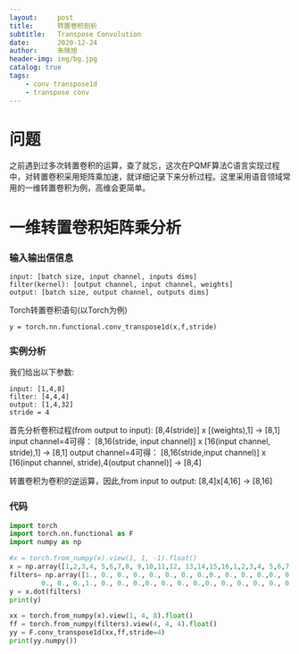 ```yaml
---
layout:     post
title:      转置卷积剖析 
subtitle:   Transpose Convolution 
date:       2020-12-24
author:     朱晓旭
header-img: img/bg.jpg
catalog: true
tags:
    - conv transpose1d 
    - transpose conv 
---
```

# 问题
之前遇到过多次转置卷积的运算，查了就忘，这次在PQMF算法C语言实现过程中，对转置卷积采用矩阵乘加速，就详细记录下来分析过程。这里采用语音领域常用的一维转置卷积为例，高维会更简单。

# 一维转置卷积矩阵乘分析
### 输入输出信信息
```
input: [batch size, input channel, inputs dims]
filter(kernel): [output channel, input channel, weights]
output: [batch size, output channel, outputs dims]
```
Torch转置卷积语句(以Torch为例)
```
y = torch.nn.functional.conv_transpose1d(x,f,stride)
```

### 实例分析
我们给出以下参数:
```
input: [1,4,8]
filter: [4,4,4]
output: [1,4,32]
stride = 4
```

首先分析卷积过程(from output to input):
[8,4(stride)] x [(weights),1] -> [8,1]
input channel=4可得：
[8,16(stride, input channel)] x [16(input channel, stride),1] -> [8,1]
output channel=4可得：
[8,16(stride,input channel)] x [16(input channel, stride),4(output channel)] -> [8,4]

转置卷积为卷积的逆运算，因此,from input to output:
[8,4]x[4,16] -> [8,16]

### 代码
```python
import torch
import torch.nn.functional as F
import numpy as np

#x = torch.from_numpy(x).view(1, 1, -1).float()
x = np.array([1,2,3,4, 5,6,7,8, 9,10,11,12, 13,14,15,16,1,2,3,4, 5,6,7,8, 9,10,11,12, 13,14,15,16]).astype(np.float32).reshape(8,4)
filters= np.array([1., 0., 0., 0., 0., 0., 0., 0.,0., 0., 0., 0.,0., 0., 0., 0.,0., 0., 0., 0.,1., 0., 0., 0.,0., 0., 0., 0.,0., 0., 0., 0.,0., 0., 0., 0.,0., \
        0., 0., 0.,1., 0., 0., 0.,0., 0., 0., 0.,0., 0., 0., 0., 0., 0., 0., 0.,0., 0., 0., 0.,1., 0., 0., 0.]).astype(np.float32).reshape(4,16)
y = x.dot(filters)
print(y)

xx = torch.from_numpy(x).view(1, 4, 8).float()
ff = torch.from_numpy(filters).view(4, 4, 4).float()
yy = F.conv_transpose1d(xx,ff,stride=4)
print(yy.numpy())

```

